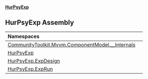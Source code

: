 #### [HurPsyExp](index.md 'index')

## HurPsyExp Assembly

| Namespaces | |
| :--- | :--- |
| [CommunityToolkit.Mvvm.ComponentModel.__Internals](CommunityToolkit.Mvvm.ComponentModel.__Internals.md 'CommunityToolkit.Mvvm.ComponentModel.__Internals') | |
| [HurPsyExp](HurPsyExp.md 'HurPsyExp') | |
| [HurPsyExp.ExpDesign](HurPsyExp.ExpDesign.md 'HurPsyExp.ExpDesign') | |
| [HurPsyExp.ExpRun](HurPsyExp.ExpRun.md 'HurPsyExp.ExpRun') | |
